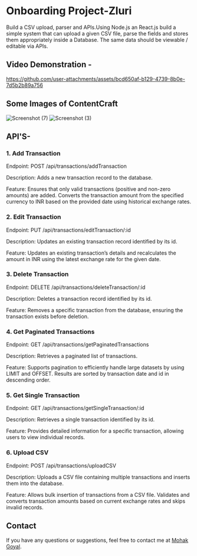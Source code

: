 # Onboarding Project-Zluri
Build a CSV upload, parser and APIs.Using Node.js an React.js build a simple system that can upload a given CSV file, parse the fields and stores them appropriately inside a Database. The same data should be viewable / editable via APIs.

## Video Demonstration -
https://github.com/user-attachments/assets/bcd650af-b129-4739-8b0e-7d5b2b89a756

## Some Images of ContentCraft
![Screenshot (7)](https://github.com/user-attachments/assets/cdd235d7-c151-4645-9172-d76d9f4375be)
![Screenshot (3)](https://github.com/user-attachments/assets/60195f14-3f2a-449d-b3fc-90079a02bddc)

## API'S-

### 1. Add Transaction

Endpoint: POST /api/transactions/addTransaction

Description: Adds a new transaction record to the database.

Feature: Ensures that only valid transactions (positive and non-zero amounts) are added. Converts the transaction amount from the specified currency to INR based on the provided date using historical exchange rates.

### 2. Edit Transaction

Endpoint: PUT /api/transactions/editTransaction/:id

Description: Updates an existing transaction record identified by its id.

Feature: Updates an existing transaction’s details and recalculates the amount in INR using the latest exchange rate for the given date.

### 3. Delete Transaction

Endpoint: DELETE /api/transactions/deleteTransaction/:id

Description: Deletes a transaction record identified by its id.

Feature: Removes a specific transaction from the database, ensuring the transaction exists before deletion.

### 4. Get Paginated Transactions

Endpoint: GET /api/transactions/getPaginatedTransactions

Description: Retrieves a paginated list of transactions.

Feature: Supports pagination to efficiently handle large datasets by using LIMIT and OFFSET. Results are sorted by transaction date and id in descending order.

### 5. Get Single Transaction

Endpoint: GET /api/transactions/getSingleTransaction/:id

Description: Retrieves a single transaction identified by its id.

Feature: Provides detailed information for a specific transaction, allowing users to view individual records.

### 6. Upload CSV

Endpoint: POST /api/transactions/uploadCSV

Description: Uploads a CSV file containing multiple transactions and inserts them into the database.

Feature: Allows bulk insertion of transactions from a CSV file. Validates and converts transaction amounts based on current exchange rates and skips invalid records.


## Contact

If you have any questions or suggestions, feel free to contact me at  [Mohak Goyal](manmps17@gmail.com).
